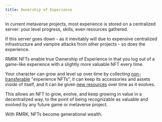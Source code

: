 ```yaml
---
title: Ownership of Experience
---
```


In current metaverse projects, most experience is stored on a centralized server: your level progress, skills, even resources gathered. 

If this server goes down - as it inevitably will due to expensive centralized infrastructure and vampire attacks from other projects - so does the experience.

RMRK NFTs enable true Ownership of Experience in that you log out of a game-like experience with a slightly more valuable NFT every time.

Your character can grow and level up over time by collecting [non-transferable](/nontransferable) "experience NFTs", it can keep its accessories and assets _inside_ of itself, and it can be given [new resources](/lego2-multi-resource) over time as it evolves.

This allows an NFT to grow, evolve, and keep growing in value in a decentralized way, to the point of being recognizable as valuable and evolved by any future game or metaverse project.

With RMRK, NFTs become generational wealth.